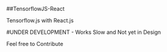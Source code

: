 ##TensorflowJS-React

Tensorflow.js with React.js

#UNDER DEVELOPMENT - Works Slow and Not yet in Design

Feel free to Contribute
